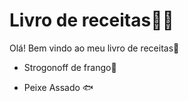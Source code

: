 # Livro de receitas:man_cook:

Olá! Bem vindo ao meu livro de receitas:wave:

- Strogonoff de frango:chicken:

- Peixe Assado :fish:

